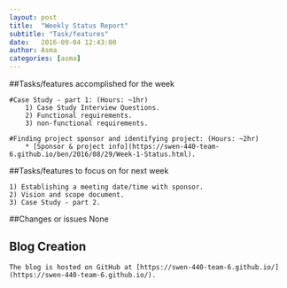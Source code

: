 ```yaml
---
layout: post
title:  "Weekly Status Report"
subtitle: "Task/features"
date:   2016-09-04 12:43:00
author: Asma
categories: [asma]
---
```


##Tasks/features accomplished for the week

	#Case Study - part 1: (Hours: ~1hr)
		1) Case Study Interview Questions.
		2) Functional requirements.
		3) non-functional requirements.

	#Finding project sponsor and identifying project: (Hours: ~2hr) 
		* [Sponsor & project info](https://swen-440-team-6.github.io/ben/2016/08/29/Week-1-Status.html).


##Tasks/features to focus on for next week

	1) Establishing a meeting date/time with sponsor.
	2) Vision and scope document.
	3) Case Study - part 2.

##Changes or issues
	None 

## Blog Creation
	The blog is hosted on GitHub at [https://swen-440-team-6.github.io/](https://swen-440-team-6.github.io/).